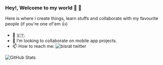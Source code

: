 ### Hey!, Welcome to my world 👋 🤗

Here is where i create things, learn stuffs and collaborate with my favourite people (if you're one of'em 👍)    

- 🔭 🇪🇹.
-  👯 I’m looking to collaborate on mobile app projects. 
-  📫 How to reach me: ![bisrat twitter](https://twitter.com/bisrax)

![GitHub Stats](https://github-readme-stats.vercel.app/api?username=bisrax&theme=radical)
